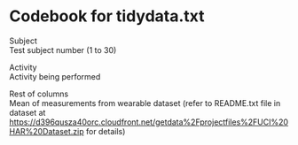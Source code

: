 Codebook for tidydata.txt
=========================

Subject           
  Test subject number (1 to 30)

Activity          
  Activity being performed

Rest of columns   
  Mean of measurements from wearable dataset (refer to README.txt file in dataset at https://d396qusza40orc.cloudfront.net/getdata%2Fprojectfiles%2FUCI%20HAR%20Dataset.zip for details)
